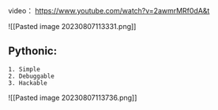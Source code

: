 
video： https://www.youtube.com/watch?v=2awmrMRf0dA&t

![[Pasted image 20230807113331.png]]
## Pythonic:
	1. Simple
	2. Debuggable
	3. Hackable

![[Pasted image 20230807113736.png]]